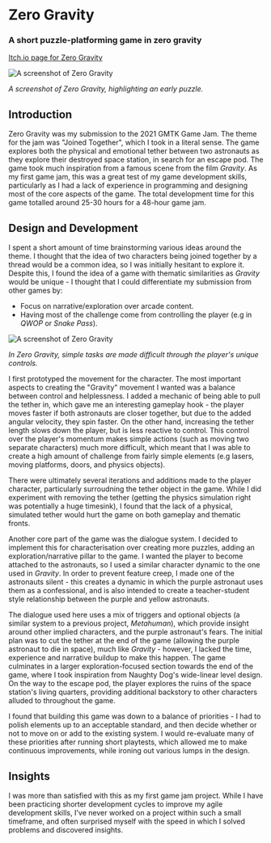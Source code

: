 # Zero Gravity
### A short puzzle-platforming game in zero gravity

[Itch.io page for Zero Gravity](https://jdong6.itch.io/zero-gravity)

![A screenshot of Zero Gravity](./assets/img/md/zerog/zerog-sc1.png) 

_A screenshot of Zero Gravity, highlighting an early puzzle._  


## Introduction
Zero Gravity was my submission to the 2021 GMTK Game Jam. The theme for the jam was "Joined Together", which I took in a literal sense. The game explores both the physical and emotional tether between two astronauts as they explore their destroyed space station, in search for an escape pod. The game took much inspiration from a famous scene from the film _Gravity_. As my first game jam, this was a great test of my game development skills, particularly as I had a lack of experience in programming and designing most of the core aspects of the game. The total development time for this game totalled around 25-30 hours for a 48-hour game jam.

## Design and Development
I spent a short amount of time brainstorming various ideas around the theme. I thought that the idea of two characters being joined together by a thread would be a common idea, so I was initially hesitant to explore it. Despite this, I found the idea of a game with thematic similarities as _Gravity_ would be unique - I thought that I could differentiate my submission from other games by:  

* Focus on narrative/exploration over arcade content.
* Having most of the challenge come from controlling the player (e.g in _QWOP_ or _Snake Pass_).  

![A screenshot of Zero Gravity](./assets/img/md/zerog/zerog-sc2.png) 

_In Zero Gravity, simple tasks are made difficult through the player's unique controls._  

I first prototyped the movement for the character. The most important aspects to creating the "Gravity" movement I wanted was a balance between control and helplessness. I added a mechanic of being able to pull the tether in, which gave me an interesting gameplay hook - the player moves faster if both astronauts are closer together, but due to the added angular velocity, they spin faster. On the other hand, increasing the tether length slows down the player, but is less reactive to control. This control over the player's momentum makes simple actions (such as moving two separate characters) much more difficult, which meant that I was able to create a high amount of challenge from fairly simple elements (e.g lasers, moving platforms, doors, and physics objects). 

There were ultimately several iterations and additions made to the player character, particularly surroudning the tether object in the game. While I did experiment with removing the tether (getting the physics simulation right was potentially a huge timesink), I found that the lack of a physical, simulated tether would hurt the game on both gameplay and thematic fronts.

Another core part of the game was the dialogue system. I decided to implement this for characterisation over creating more puzzles, adding an exploration/narrative pillar to the game. I wanted the player to become attached to the astronauts, so I used a similar character dynamic to the one used in _Gravity_. In order to prevent feature creep, I made one of the astronauts silent - this creates a dynamic in which the purple astronaut uses them as a confessional, and is also intended to create a teacher-student style relationship between the purple and yellow astronauts. 

The dialogue used here uses a mix of triggers and optional objects (a similar system to a previous project, _Metahuman_), which provide insight around other implied characters, and the purple astronaut's fears. The initial plan was to cut the tether at the end of the game (allowing the purple astronaut to die in space), much like _Gravity_ - however, I lacked the time, experience and narrative buildup to make this happen. The game culminates in a larger exploration-focused section towards the end of the game, where I took inspiration from Naughty Dog's wide-linear level design. On the way to the escape pod, the player explores the ruins of the space station's living quarters, providing additional backstory to other characters alluded to throughout the game.

I found that building this game was down to a balance of priorities - I had to polish elements up to an acceptable standard, and then decide whether or not to move on or add to the existing system. I would re-evaluate many of these priorities after running short playtests, which allowed me to make continuous improvements, while ironing out various lumps in the design. 

## Insights
I was more than satisfied with this as my first game jam project. While I have been practicing shorter development cycles to improve my agile development skills, I've never worked on a project within such a small timeframe, and often surprised myself with the speed in which I solved problems and discovered insights.